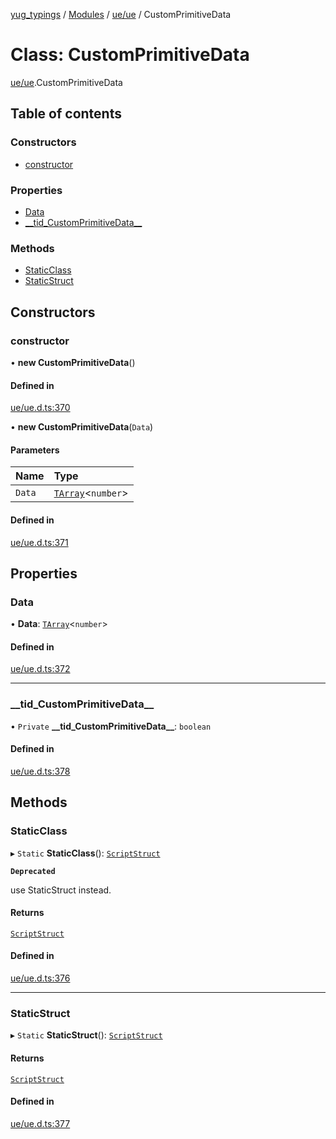 [yug_typings](../README.md) / [Modules](../modules.md) / [ue/ue](../modules/ue_ue.md) / CustomPrimitiveData

# Class: CustomPrimitiveData

[ue/ue](../modules/ue_ue.md).CustomPrimitiveData

## Table of contents

### Constructors

- [constructor](ue_ue.CustomPrimitiveData.md#constructor)

### Properties

- [Data](ue_ue.CustomPrimitiveData.md#data)
- [\_\_tid\_CustomPrimitiveData\_\_](ue_ue.CustomPrimitiveData.md#__tid_customprimitivedata__)

### Methods

- [StaticClass](ue_ue.CustomPrimitiveData.md#staticclass)
- [StaticStruct](ue_ue.CustomPrimitiveData.md#staticstruct)

## Constructors

### constructor

• **new CustomPrimitiveData**()

#### Defined in

[ue/ue.d.ts:370](https://github.com/YugMetaverse/yug_typings/blob/25cad34/ue/ue.d.ts#L370)

• **new CustomPrimitiveData**(`Data`)

#### Parameters

| Name | Type |
| :------ | :------ |
| `Data` | [`TArray`](../interfaces/ue_puerts.TArray.md)<`number`\> |

#### Defined in

[ue/ue.d.ts:371](https://github.com/YugMetaverse/yug_typings/blob/25cad34/ue/ue.d.ts#L371)

## Properties

### Data

• **Data**: [`TArray`](../interfaces/ue_puerts.TArray.md)<`number`\>

#### Defined in

[ue/ue.d.ts:372](https://github.com/YugMetaverse/yug_typings/blob/25cad34/ue/ue.d.ts#L372)

___

### \_\_tid\_CustomPrimitiveData\_\_

• `Private` **\_\_tid\_CustomPrimitiveData\_\_**: `boolean`

#### Defined in

[ue/ue.d.ts:378](https://github.com/YugMetaverse/yug_typings/blob/25cad34/ue/ue.d.ts#L378)

## Methods

### StaticClass

▸ `Static` **StaticClass**(): [`ScriptStruct`](ue_ue.ScriptStruct.md)

**`Deprecated`**

use StaticStruct instead.

#### Returns

[`ScriptStruct`](ue_ue.ScriptStruct.md)

#### Defined in

[ue/ue.d.ts:376](https://github.com/YugMetaverse/yug_typings/blob/25cad34/ue/ue.d.ts#L376)

___

### StaticStruct

▸ `Static` **StaticStruct**(): [`ScriptStruct`](ue_ue.ScriptStruct.md)

#### Returns

[`ScriptStruct`](ue_ue.ScriptStruct.md)

#### Defined in

[ue/ue.d.ts:377](https://github.com/YugMetaverse/yug_typings/blob/25cad34/ue/ue.d.ts#L377)
